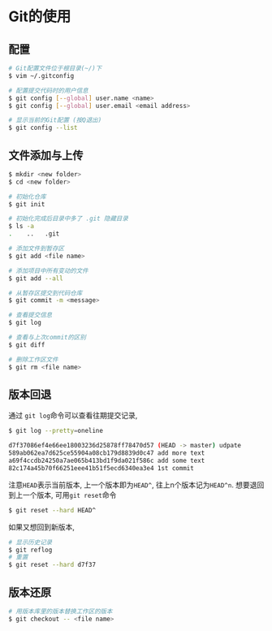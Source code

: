 # Git的使用

## 配置

```bash
# Git配置文件位于根目录(~/)下
$ vim ~/.gitconfig

# 配置提交代码时的用户信息
$ git config [--global] user.name <name>
$ git config [--global] user.email <email address>

# 显示当前的Git配置 (按Q退出)
$ git config --list
```

## 文件添加与上传

```bash
$ mkdir <new folder>
$ cd <new folder>

# 初始化仓库
$ git init

# 初始化完成后目录中多了 .git 隐藏目录
$ ls -a
.    ..   .git

# 添加文件到暂存区
$ git add <file name>

# 添加项目中所有变动的文件
$ git add --all

# 从暂存区提交到代码仓库
$ git commit -m <message>

# 查看提交信息
$ git log

# 查看与上次commit的区别
$ git diff

# 删除工作区文件
$ git rm <file name>
```

## 版本回退

通过 `git log`命令可以查看往期提交记录, 

```bash
$ git log --pretty=oneline

d7f37086ef4e66ee18003236d25878ff78470d57 (HEAD -> master) udpate
589ab062ea7d625ce55904a08cb179d8839d0c47 add more text
a69f4ccdb24250a7ae065b413bd1f9da021f586c add some text
82c174a45b70f66251eee41b51f5ecd6340ea3e4 1st commit
```

注意`HEAD`表示当前版本, 上一个版本即为`HEAD^`, 往上n个版本记为`HEAD^n`. 想要退回到上一个版本, 可用`git reset`命令

```bash
$ git reset --hard HEAD^
```

如果又想回到新版本, 

```bash
# 显示历史记录
$ git reflog
# 重置
$ git reset --hard d7f37
```

## 版本还原

```bash
# 用版本库里的版本替换工作区的版本
$ git checkout -- <file name>
```


